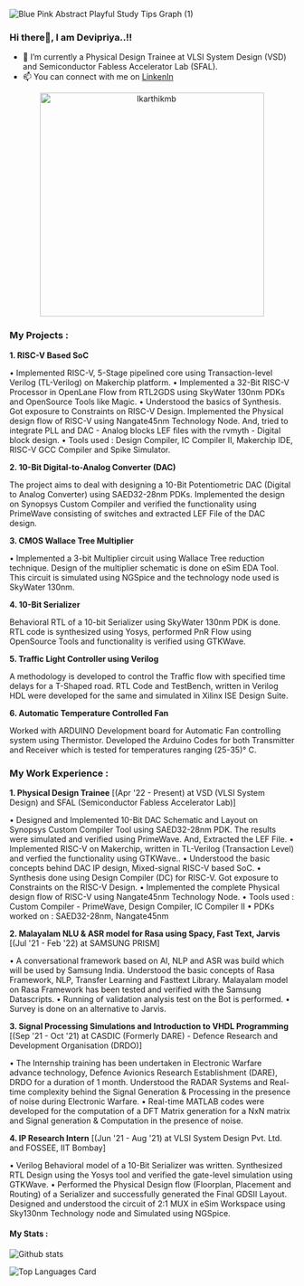 ![Blue Pink Abstract Playful Study Tips Graph (1)](https://user-images.githubusercontent.com/83152452/190498167-9c00fcba-642c-453c-8bdc-12fd42e58693.gif)

### Hi there👋, I am Devipriya..!!

- 🔭 I’m currently a Physical Design Trainee at VLSI System Design (VSD) and Semiconductor Fabless Accelerator Lab (SFAL).
- 📫 You can connect with me on [LinkenIn](https://www.linkedin.com/in/a-devipriya/) 


<p align = "center">
  
  
  <a href="https://github.com/Ikarthikmb/github-readme-streak-stats" title="Go to Source">
<img align="center" width=396 src="https://github-readme-streak-stats.herokuapp.com/?user=Devipriya1921&theme=light&border=e0e0e0&hide_border=false" alt="Ikarthikmb" />
</a>

</p>


### My Projects :

**1. RISC-V Based SoC** 

• Implemented RISC-V, 5-Stage pipelined core using Transaction-level Verilog (TL-Verilog) on Makerchip platform.
• Implemented a 32-Bit RISC-V Processor in OpenLane Flow from RTL2GDS using SkyWater 130nm PDKs and OpenSource Tools
like Magic.
• Understood the basics of Synthesis. Got exposure to Constraints on RISC-V Design. Implemented the Physical design flow of
RISC-V using Nangate45nm Technology Node. And, tried to integrate PLL and DAC - Analog blocks LEF files with the rvmyth -
Digital block design.
• Tools used : Design Compiler, IC Compiler II, Makerchip IDE, RISC-V GCC Compiler and Spike Simulator.


**2. 10-Bit Digital-to-Analog Converter (DAC)**

   The project aims to deal with designing a 10-Bit Potentiometric DAC (Digital to Analog Converter) using SAED32-28nm PDKs.
Implemented the design on Synopsys Custom Compiler and verified the functionality using PrimeWave consisting of switches
and extracted LEF File of the DAC design. 


**3. CMOS Wallace Tree Multiplier**

   • Implemented a 3-bit Multiplier circuit using Wallace Tree reduction technique. Design of the multiplier schematic is done on
eSim EDA Tool. This circuit is simulated using NGSpice and the technology node used is SkyWater 130nm.


**4. 10-Bit Serializer** 

   Behavioral RTL of a 10-bit Serializer using SkyWater 130nm PDK is done. RTL code is synthesized using Yosys, performed PnR
Flow using OpenSource Tools and functionality is verified using GTKWave.


**5. Traffic Light Controller using Verilog** 

   A methodology is developed to control the Traffic flow with specified time delays for a T-Shaped road. RTL Code and TestBench, written in Verilog HDL were developed for the same and simulated in Xilinx ISE Design Suite.

**6. Automatic Temperature Controlled Fan** 

   Worked with ARDUINO Development board for Automatic Fan controlling system using Thermistor. Developed the Arduino Codes for both Transmitter and Receiver which is tested for temperatures ranging (25-35)° C.


### My Work Experience :

**1. Physical Design Trainee** [(Apr '22 - Present) at VSD (VLSI System Design) and SFAL (Semiconductor Fabless Accelerator Lab)]

• Designed and Implemented 10-Bit DAC Schematic and Layout on Synopsys Custom Compiler Tool using SAED32-28nm PDK. The results were simulated and verified using PrimeWave. And, Extracted the LEF File.
• Implemented RISC-V on Makerchip, written in TL-Verilog (Transaction Level) and verfied the functionality using GTKWave..
• Understood the basic concepts behind DAC IP design, Mixed-signal RISC-V based SoC.
• Synthesis done using Design Compiler (DC) for RISC-V. Got exposure to Constraints on the RISC-V Design.
• Implemented the complete Physical design flow of RISC-V using Nangate45nm Technology Node.
• Tools used : Custom Compiler - PrimeWave, Design Compiler, IC Compiler II
• PDKs worked on : SAED32-28nm, Nangate45nm


**2. Malayalam NLU & ASR model for Rasa using Spacy, Fast Text, Jarvis** [(Jul '21 - Feb '22) at SAMSUNG PRISM]

• A conversational framework based on AI, NLP and ASR was build which will be used by Samsung India. Understood the basic concepts of Rasa Framework, NLP, Transfer  Learning and Fasttext Library. Malayalam model on Rasa Framework has been tested and verified with the Samsung Datascripts. 
• Running of validation analysis test on the Bot is performed. 
• Survey is done on an alternative to Jarvis. 


**3. Signal Processing Simulations and Introduction to VHDL Programming** [(Sep '21 - Oct '21) at CASDIC (Formerly DARE) - Defence Research and Development Organisation (DRDO)]

• The Internship training has been undertaken in Electronic Warfare advance technology, Defence Avionics Research Establishment (DARE), DRDO for a duration of 1 month. Understood the RADAR Systems and Real-time complexity behind the Signal Generation & Processing in the presence of noise during Electronic Warfare. 
• Real-time MATLAB codes were developed for the computation of a DFT Matrix generation for a NxN matrix and Signal generation & Computation in the presence of noise. 


**4. IP Research Intern** [(Jun '21 - Aug '21) at VLSI System Design Pvt. Ltd. and FOSSEE, IIT Bombay]

• Verilog Behavioral model of a 10-Bit Serializer was written. Synthesized RTL Design using the Yosys tool and verified the
gate-level simulation using GTKWave.
• Performed the Physical Design flow (Floorplan, Placement and Routing) of a Serializer and successfully generated the Final GDSII
Layout. Designed and understood the circuit of 2:1 MUX in eSim Workspace using Sky130nm Technology node and Simulated
using NGSpice.




#### My Stats :

<p align = "center">

![Github stats](https://github-readme-stats.vercel.app/api?username=Devipriya1921&theme=highcontrast&show_icons=true&count_private=true)

![Top Languages Card](https://github-readme-stats.vercel.app/api/top-langs/?username=Devipriya1921&layout=compact)


</p>
